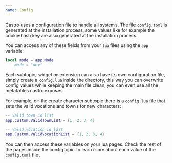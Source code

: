 ```yaml
---
name: Config
---
```


Castro uses a configuration file to handle all systems. The file `config.toml` is generated at the installation process, some values like for example the cookie hash key are also generated at the installation process.

You can access any of these fields from your `lua` files using the  `app` variable:

```lua
local mode = app.Mode
--- mode = "dev"
```

Each subtopic, widget or extension can also have its own configuration file, simply create a `config.lua` inside the directory, this way you can overwrite config values while keeping the main file clean, you can even use all the metatables castro exposes.

For example, on the create character subtopic there is a  `config.lua` file that sets the valid vocations and towns for new characters:

```lua
-- Valid town id list
app.Custom.ValidTownList = {1, 2, 3, 4}

-- Valid vocation id list
app.Custom.ValidVocationList = {1, 2, 3, 4}
```

You can then access these variables on your lua pages. Check the rest of the pages inside the config topic to learn more about each value of the `config.toml` file.